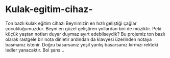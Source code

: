 # Kulak-egitim-cihaz-
Ton bazlı kulak eğitim cihazı
Beynimizin en hızlı geliştiği çağlar çocukluğumuzdur. Beyni en güzel geliştiren yollardan biri de müziktir. 
Peki küçük yaştan notları duyar duymaz ayırt edebilseydik?
Bu projemiz ton bazlı olarak rastgele bir nota dinletir ardından da klavyesi üzerinden notaya basmanız istenir. 
Doğru basarsanız yeşil yanlış basarsanız kırmızı rekteki ledler yanacaktır. 
Bol şans...
